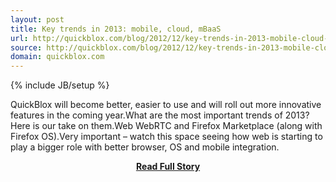 ```yaml
---
layout: post
title: Key trends in 2013: mobile, cloud, mBaaS
url: http://quickblox.com/blog/2012/12/key-trends-in-2013-mobile-cloud-mbaas/
source: http://quickblox.com/blog/2012/12/key-trends-in-2013-mobile-cloud-mbaas/
domain: quickblox.com
---
```

{% include JB/setup %}<p>QuickBlox will become better, easier to use and will roll out more innovative features in the coming year.What are the most important trends of 2013?Here is our take on them.Web
 WebRTC and Firefox Marketplace (along with Firefox OS).Very important – watch this space seeing how web is starting to play a bigger role with better browser, OS and mobile integration.</p>
<center><p><a href="http://quickblox.com/blog/2012/12/key-trends-in-2013-mobile-cloud-mbaas/" style='padding:25px; font-sze:18px; font-weight: bold;'>Read Full Story</a></p></center>
